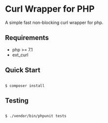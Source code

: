 # Curl Wrapper for PHP

A simple fast non-blocking curl wrapper for php.

## Requirements

- php >= 7.1
- ext_curl

## Quick Start

```console

$ composer install

```

## Testing

```console

$ ./vendor/bin/phpunit tests

```
